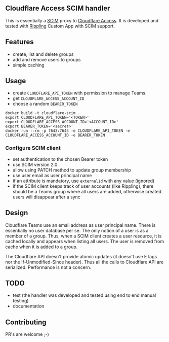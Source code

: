## Cloudflare Access SCIM handler

This is essentially a [SCIM](http://www.simplecloud.info) proxy to [Cloudflare Access](https://www.cloudflare.com/teams/access/).
It is developed and tested with [Rippling](https://www.rippling.com/) Custom App with SCIM support.

## Features
- create, list and delete groups
- add and remove users to groups
- simple caching

## Usage

- create `CLOUDFLARE_API_TOKEN` with permission to manage Teams.
- get `CLOUDFLARE_ACCESS_ACCOUNT_ID`
- choose a random `BEARER_TOKEN`

```shell
docker build -t cloudflare-scim .
export CLOUDFLARE_API_TOKEN='<TOKEN>'
export CLOUDFLARE_ACCESS_ACCOUNT_ID='<ACCOUNT_ID>'
export BEARER_TOKEN='<secret>'
docker run --rm -p 7643:7643 -e CLOUDFLARE_API_TOKEN -e CLOUDFLARE_ACCESS_ACCOUNT_ID -e BEARER_TOKEN
```

### Configure SCIM client

- set authentication to the chosen Bearer token
- use SCIM version 2.0
- allow using PATCH method to update group membership
- use user email as user principal name
- if an attribute is mandatory, use `externalId` with any value (ignored)
- if the SCIM client keeps track of user accounts (like Rippling), there should be a Teams group where all users are added,
otherwise created users will disappear after a sync

## Design

Cloudflare Teams use an email address as user principal name.
There is essentially no user database per se. The only notion of a user is as a member of a group.
Thus, when a SCIM client creates a user resource, it is cached locally and appears when listing all users.
The user is removed from cache when it is added to a group.

The Cloudflare API doesn't provide atomic updates (it doesn't use ETags nor the If-Unmodified-Since header).
Thus all the calls to Cloudflare API are serialized. Performance is not a concern.


## TODO

- test (the handler was developed and tested using end to end manual testing)
- documentation

## Contributing

PR's are welcome ;-)
